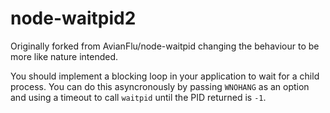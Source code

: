 # node-waitpid2

Originally forked from AvianFlu/node-waitpid changing the behaviour to be more like nature intended. 

You should implement a blocking loop in your application to wait for a child process. You can do this asyncronously by passing `WNOHANG` as an option and using a timeout to call `waitpid` until the PID returned is `-1`.
